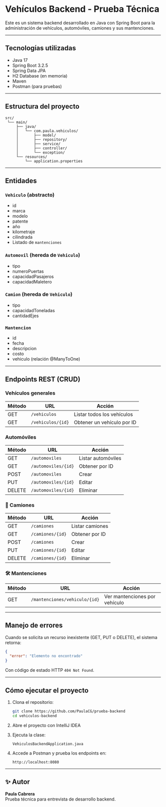 # Vehículos Backend - Prueba Técnica

Este es un sistema backend desarrollado en Java con Spring Boot para la administración de vehículos, automóviles, camiones y sus mantenciones.

---

## Tecnologías utilizadas

- Java 17
- Spring Boot 3.2.5
- Spring Data JPA
- H2 Database (en memoria)
- Maven
- Postman (para pruebas)

---

## Estructura del proyecto

```
src/
 └── main/
     ├── java/
     │   └── com.paula.vehiculos/
     │       ├── model/
     │       ├── repository/
     │       ├── service/
     │       ├── controller/
     │       └── exception/
     └── resources/
         └── application.properties
```

---

## Entidades

### `Vehiculo` (abstracto)
- id
- marca
- modelo
- patente
- año
- kilometraje
- cilindrada
- Listado de `mantenciones`

### `Automovil` (hereda de `Vehiculo`)
- tipo
- numeroPuertas
- capacidadPasajeros
- capacidadMaletero

### `Camion` (hereda de `Vehiculo`)
- tipo
- capacidadToneladas
- cantidadEjes

### `Mantencion`
- id
- fecha
- descripcion
- costo
- vehiculo (relación @ManyToOne)

---

## Endpoints REST (CRUD)

### Vehículos generales

| Método | URL              | Acción                          |
|--------|------------------|---------------------------------|
| GET    | `/vehiculos`     | Listar todos los vehículos      |
| GET    | `/vehiculos/{id}`| Obtener un vehículo por ID      |

### Automóviles

| Método | URL                     | Acción                        |
|--------|-------------------------|-------------------------------|
| GET    | `/automoviles`         | Listar automóviles            |
| GET    | `/automoviles/{id}`    | Obtener por ID                |
| POST   | `/automoviles`         | Crear                         |
| PUT    | `/automoviles/{id}`    | Editar                        |
| DELETE | `/automoviles/{id}`    | Eliminar                      |

### 🚚 Camiones

| Método | URL                  | Acción                         |
|--------|----------------------|--------------------------------|
| GET    | `/camiones`         | Listar camiones                |
| GET    | `/camiones/{id}`    | Obtener por ID                 |
| POST   | `/camiones`         | Crear                          |
| PUT    | `/camiones/{id}`    | Editar                         |
| DELETE | `/camiones/{id}`    | Eliminar                       |

### 🛠️ Mantenciones

| Método | URL                                | Acción                             |
|--------|-------------------------------------|------------------------------------|
| GET    | `/mantenciones/vehiculo/{id}`      | Ver mantenciones por vehículo      |

---

## Manejo de errores

Cuando se solicita un recurso inexistente (GET, PUT o DELETE), el sistema retorna:

```json
{
  "error": "Elemento no encontrado"
}
```

Con código de estado HTTP `404 Not Found`.

---

## Cómo ejecutar el proyecto

1. Clona el repositorio:
   ```bash
   git clone https://github.com/PaulaCG/prueba-backend
   cd vehiculos-backend
   ```

2. Abre el proyecto con IntelliJ IDEA

3. Ejecuta la clase:
   ```
   VehiculosBackendApplication.java
   ```

4. Accede a Postman y prueba los endpoints en:
   ```
   http://localhost:8080
   ```

---

## ✨ Autor

**Paula Cabrera**  
Prueba técnica para entrevista de desarrollo backend.